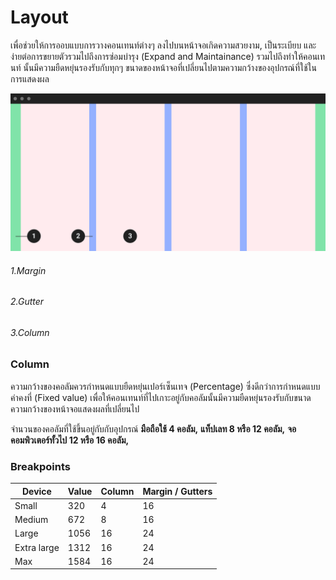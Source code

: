 Layout
==========
เพื่อช่วยให้การออบแบบการวางคอนเทนท์ต่างๆ ลงไปบนหน้าจอเกิดความสวยงาม, เป็นระเบียบ และง่ายต่อการขยายตัวรวมไปถึงการซ่อมบำรุง (Expand and Maintainance) รวมไปถึงทำให้คอนเทนท์ นั้นมีความยืดหยุ่นรองรับกับทุกๆ ขนาดของหน้าจอที่เปลี่ยนไปตามความกว้างของอุปกรณ์ที่ใช้ในการแสดงผล

![01](images/visual-layout/Layout-Overview.png)

###### 1.Margin 
###### 2.Gutter 
###### 3.Column

### Column
ความกว้างของคอลัมควรกำหนดแบบยืดหยุ่นเปอร์เซ็นเทจ (Percentage) ซึ่งดีกว่าการกำหนดแบบค่าคงที่ (Fixed value) เพื่อให้คอนเทนท์ที่ไปเกาะอยู่กับคอลัมนั้นมีความยืดหยุ่นรองรับกับขนาดความกว้างของหน้าจอแสดงผลที่เปลี่ยนไป

จำนวนของคอลัมที่ใช้ขึ้นอยู่กับกับอุปกรณ์ **มือถือใช้ 4 คอลัม,** **แท็ปเลท 8 หรือ 12 คอลัม,** **จอคอมพิวเตอร์ทั้วไป 12 หรือ 16 คอลัม,**

### Breakpoints
| Device       | Value       | Column      | Margin / Gutters |
| -----------  | ----------- | ----------- | ---------------- |
| Small        | 320         | 4           | 16               |
| Medium       | 672         | 8           | 16               |
| Large        | 1056        | 16          | 24               |
| Extra large  | 1312        | 16          | 24               |
| Max          | 1584        | 16          | 24               |